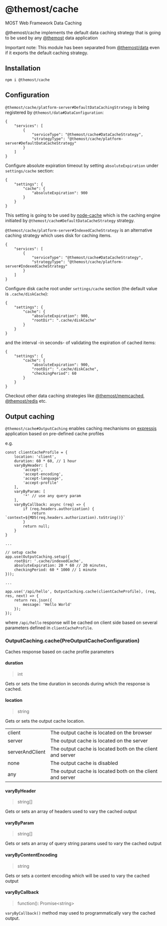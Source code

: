 # @themost/cache
MOST Web Framework Data Caching

@themost/cache implements the default data caching strategy that is going to be used by any [@themost](https://github.com/themost-framework) data application

Important note: This module has been separated from [@themost/data](https://github.com/themost-framework/data) even if it exports the default caching strategy.

## Installation 
    npm i @themost/cache

## Configuration

`@themost/cache/platform-server#DefaultDataCachingStrategy` is being registered by `@themost/data#DataConfiguration`:

    {
        "services": [
            {
                "serviceType": "@themost/cache#DataCacheStrategy",
                "strategyType": "@themost/cache/platform-server#DefaultDataCacheStrategy"
            }
        ]
    }
        
Configure absolute expiration timeout by setting `absoluteExpiration` under `settings/cache` section:

    {
        "settings": {
            "cache": {
                "absoluteExpiration": 900
            }
        }
    }

This setting is going to be used by [node-cache](https://github.com/node-cache/node-cache#initialize-init) which is the caching engine initiated by `@themost/cache#DefaultDataCacheStrategy` strategy.

`@themost/cache/platform-server#IndexedCacheStrategy` is an alternative caching strategy which uses disk for caching items.

    {
        "services": [
            {
                "serviceType": "@themost/cache#DataCacheStrategy",
                "strategyType": "@themost/cache/platform-server#IndexedCacheStrategy"
            }
        ]
    }
    
Configure disk cache root under `settings/cache` section (the default value is `.cache/diskCache`):

    {
        "settings": {
            "cache": {
                "absoluteExpiration": 900,
                "rootDir": ".cache/diskCache"
            }
        }
    }

and the interval -in seconds- of validating the expiration of cached items: 

    {
        "settings": {
            "cache": {
                "absoluteExpiration": 900,
                "rootDir": ".cache/diskCache",
                "checkingPeriod": 60
            }
        }
    }

Checkout other data caching strategies like [@themost/memcached](https://www.npmjs.com/package/@themost/memcached), [@themost/redis](https://www.npmjs.com/package/@themost/redis) etc.

## Output caching

`@themost/cache#OutputCaching` enables caching mechanisms on [expressjs](https://github.com/expressjs/express) application based on pre-defined cache profiles

e.g.

    const clientCacheProfile = {
        location: 'client',
        duration: 60 * 60, // 1 hour
        varyByHeader: [
            'accept',
            'accept-encoding',
            'accept-language',
            'accept-profile'
        ],
        varyByParam: [
            '*' // use any query param
        ],
        varyByCallback: async (req) => {
            if (req.headers.authorization) {
                return `context=${MD5(req.headers.authorization).toString()}`
            }
            return null;
        } 
    }

    ...

    // setup cache
    app.use(OutputCaching.setup({
        rootDir: '.cache/indexedCache',
        absoluteExpiration: 20 * 60 // 20 minutes,
        checkingPeriod: 60 * 1000 // 1 minute
    }));

    ...

    app.use('/api/hello', OutputCaching.cache(clientCacheProfile), (req, res, next) => {
        return res.json({
            message: 'Hello World'
        });
    });

where `/api/hello` response will be cached on client side based on several parameters defined in `clientCacheProfile`.

### OutputCaching.cache(PreOutputCacheConfiguration)

Caches response based on cache profile parameters

#### duration

> int

Gets or sets the time duration in seconds during which the response is cached.

#### location

> string 

Gets or sets the output cache location.

|   |   |
|---|---|
| client | The output cache is located on the browser
| server | The output cache is located on the server
| serverAndClient | The output cache is located both on the client and server
| none | The output cache is disabled
| any | The output cache is located both on the client and server

#### varyByHeader

> string[]

Gets or sets an array of headers used to vary the cached output

#### varyByParam

> string[]

Gets or sets an array of query string params used to vary the cached output

#### varyByContentEncoding

> string

Gets or sets a content encoding which will be used to vary the cached output

#### varyByCallback

> function(): Promise&lt;string&gt;

`varyByCallback()` method may used to programmatically vary the cached output.

